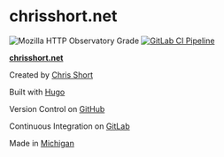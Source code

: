 # chrisshort.net

![Mozilla HTTP Observatory Grade](https://img.shields.io/mozilla-observatory/grade-score/chrisshort.net.svg?publish) [![GitLab CI Pipeline](https://gitlab.com/chrisshort/chrisshort.net/badges/master/build.svg)](https://gitlab.com/chrisshort/chrisshort.net/pipelines?scope=master)

[**chrisshort.net**](https://chrisshort.net)

Created by [Chris Short](https://chrisshort.net/)

Built with [Hugo](https://gohugo.io/)

Version Control on [GitHub](https://github.com/chris-short/chrisshort.net)

Continuous Integration on [GitLab](https://gitlab.com/chrisshort/chrisshort.net/pipelines)

Made in [Michigan](https://www.michigan.org/)
